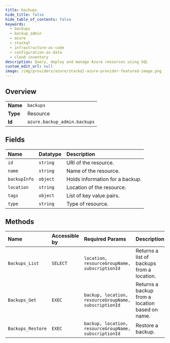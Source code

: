 ```yaml
---
title: backups
hide_title: false
hide_table_of_contents: false
keywords:
  - backups
  - backup_admin
  - azure    
  - stackql
  - infrastructure-as-code
  - configuration-as-data
  - cloud inventory
description: Query, deploy and manage Azure resources using SQL
custom_edit_url: null
image: /img/providers/azure/stackql-azure-provider-featured-image.png
---
```

  
    

## Overview
<table><tbody>
<tr><td><b>Name</b></td><td><code>backups</code></td></tr>
<tr><td><b>Type</b></td><td>Resource</td></tr>
<tr><td><b>Id</b></td><td><code>azure.backup_admin.backups</code></td></tr>
</tbody></table>

## Fields
| Name | Datatype | Description |
|:-----|:---------|:------------|
| `id` | `string` | URI of the resource. |
| `name` | `string` | Name of the resource. |
| `backupInfo` | `object` | Holds information for a backup. |
| `location` | `string` | Location of the resource. |
| `tags` | `object` | List of key value pairs. |
| `type` | `string` | Type of resource. |
## Methods
| Name | Accessible by | Required Params | Description |
|:-----|:--------------|:----------------|:------------|
| `Backups_List` | `SELECT` | `location, resourceGroupName, subscriptionId` | Returns a list of backups from a location. |
| `Backups_Get` | `EXEC` | `backup, location, resourceGroupName, subscriptionId` | Returns a backup from a location based on name. |
| `Backups_Restore` | `EXEC` | `backup, location, resourceGroupName, subscriptionId` | Restore a backup. |
